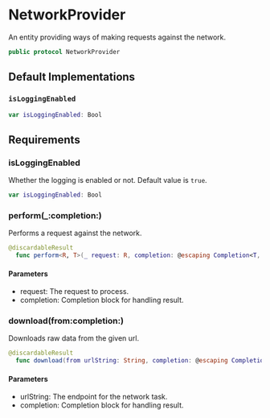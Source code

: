 # NetworkProvider

An entity providing ways of making requests against the network.

``` swift
public protocol NetworkProvider 
```

## Default Implementations

### `isLoggingEnabled`

``` swift
var isLoggingEnabled: Bool 
```

## Requirements

### isLoggingEnabled

Whether the logging is enabled or not. Default value is `true`.

``` swift
var isLoggingEnabled: Bool 
```

### perform(\_:​completion:​)

Performs a request against the network.

``` swift
@discardableResult
  func perform<R, T>(_ request: R, completion: @escaping Completion<T, NetworkError>) -> Operation where R: Requestable, R.ResponseType == T
```

#### Parameters

  - request: The request to process.
  - completion: Completion block for handling result.

### download(from:​completion:​)

Downloads raw data from the given url.

``` swift
@discardableResult
  func download(from urlString: String, completion: @escaping Completion<Data, NetworkError>) -> Operation
```

#### Parameters

  - urlString: The endpoint for the network task.
  - completion: Completion block for handling result.
